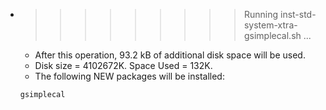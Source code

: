 * >>>>>>>>> Running inst-std-system-xtra-gsimplecal.sh ...
  * After this operation, 93.2 kB of additional disk space will be used.
  * Disk size = 4102672K. Space Used = 132K.
  * The following NEW packages will be installed:
  ```bash
  gsimplecal
  ```
